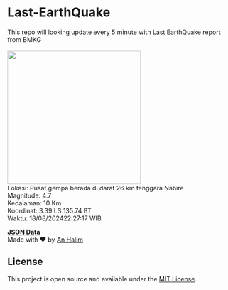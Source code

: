 # Last-EarthQuake
This repo will looking update every 5 minute with Last EarthQuake report from BMKG
<br>
<br>
<img src="https://static.bmkg.go.id/20240818222717.mmi.jpg" width="300"/>
<br>
Lokasi: Pusat gempa berada di darat 26 km tenggara Nabire <br>
Magnitude: 4.7 <br>
Kedalaman: 10 Km <br>
Koordinat: 3.39 LS 135.74 BT <br>
Waktu: 18/08/202422:27:17 WIB <br>

<a href="./data/data.json">**JSON Data**</a>
<br>
Made with ❤️ by <a href="https://github.com/an-halim">An Halim</a>
## License

This project is open source and available under the [MIT License](LICENSE).
